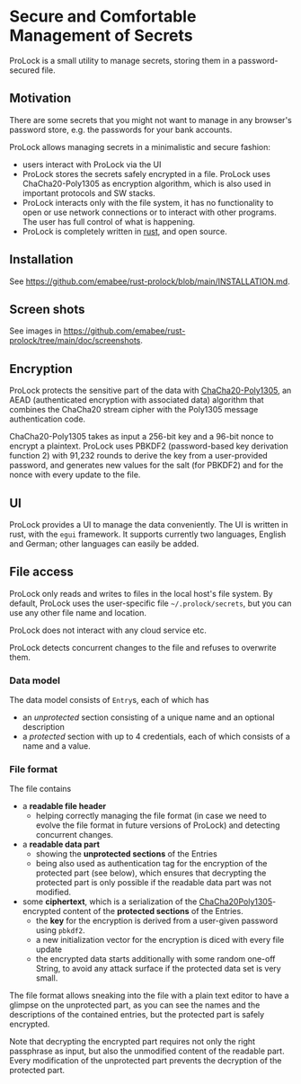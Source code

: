 # Secure and Comfortable Management of Secrets

ProLock is a small utility to manage secrets, storing them in a password-secured file.

## Motivation

There are some secrets that you might not want to manage in any browser's
password store, e.g. the passwords for your bank accounts.

ProLock allows managing secrets in a minimalistic and secure fashion:

- users interact with ProLock via the UI
- ProLock stores the secrets safely encrypted in a file.
  ProLock uses ChaCha20-Poly1305 as encryption algorithm, which is also used in important
  protocols and SW stacks.
- ProLock interacts only with the file system, it has no functionality to open or use
  network connections or to interact with other programs.
  The user has full control of what is happening.
- ProLock is completely written in [rust](www.rust-lang.org),
  and open source.

## Installation

See <https://github.com/emabee/rust-prolock/blob/main/INSTALLATION.md>.

## Screen shots

See images in <https://github.com/emabee/rust-prolock/tree/main/doc/screenshots>.

## Encryption

ProLock protects the sensitive part of the data with [ChaCha20-Poly1305](https://en.wikipedia.org/wiki/ChaCha20-Poly1305),
an AEAD (authenticated encryption with associated data) algorithm
that combines the ChaCha20 stream cipher with the Poly1305 message authentication code.

ChaCha20-Poly1305 takes as input a 256-bit key and a 96-bit nonce to encrypt a plaintext.
ProLock uses PBKDF2 (password-based key derivation function 2)
with 91,232 rounds to derive the key from a user-provided password,
and generates new values for the salt (for PBKDF2) and for the nonce
with every update to the file.

## UI

ProLock provides a UI to manage the data conveniently.
The UI is written in rust, with the `egui` framework.
It supports currently two languages, English and German; other languages can easily be added.

## File access

ProLock only reads and writes to files in the local host's file system.
By default, ProLock uses the user-specific file `~/.prolock/secrets`,
but you can use any other file name and location.

ProLock does not interact with any cloud service etc.

ProLock detects concurrent changes to the file and refuses to overwrite them.

### Data model

The data model consists of `Entry`s, each of which has

- an *unprotected* section consisting of a unique name and an optional description
- a *protected* section with up to 4 credentials, each of which consists of a name and a value.

### File format

The file contains

- a **readable file header**
  - helping correctly managing the file format (in case we need to evolve the file format
    in future versions of ProLock) and detecting concurrent changes.
- a **readable data part**
  - showing the **unprotected sections** of the Entries
  - being also used as authentication tag for the encryption of the
    protected part (see below), which ensures that decrypting the protected part
    is only possible if the readable data part was not modified.
- some **ciphertext**, which is a serialization of the
[ChaCha20Poly1305](https://crates.io/crates/chacha20poly1305/0.10.1)-encrypted content
of the **protected sections** of the Entries.
  - the **key** for the encryption is derived from a user-given password using `pbkdf2`.
  - a new initialization vector for the encryption is diced with every file update
  - the encrypted data starts additionally with some random one-off String,
    to avoid any attack surface if the protected data set is very small.

The file format allows sneaking into the file with a plain text editor
to have a glimpse on the unprotected part, as you can see the names and the
descriptions of the contained entries, but the protected part is safely encrypted.

Note that decrypting the encrypted part requires not only the right passphrase
as input, but also the unmodified content of the readable part.
Every modification of the unprotected part prevents the decryption of the protected part.
